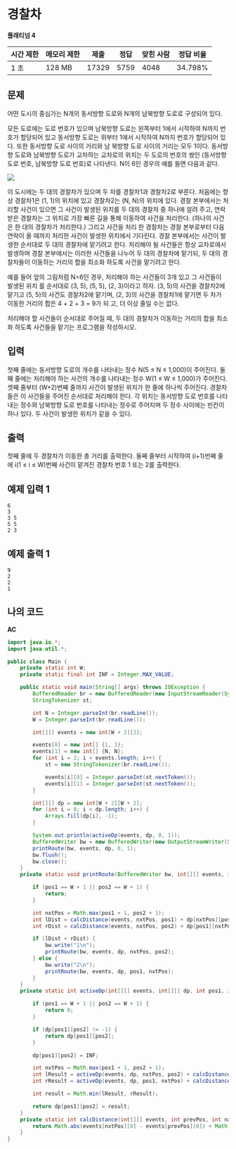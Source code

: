 # 경찰차

**플래티넘 4**

|시간 제한|	메모리 제한	|제출	|정답	|맞힌 사람	|정답 비율|
|---|---|---|---|---|---|
|1 초	|128 MB|	17329|	5759|	4048|34.798%|

## 문제 

어떤 도시의 중심가는 N개의 동서방향 도로와 N개의 남북방향 도로로 구성되어 있다.

모든 도로에는 도로 번호가 있으며 남북방향 도로는 왼쪽부터 1에서 시작하여 N까지 번호가 할당되어 있고 동서방향 도로는 위부터 1에서 시작하여 N까지 번호가 할당되어 있다. 또한 동서방향 도로 사이의 거리와 남 북방향 도로 사이의 거리는 모두 1이다. 동서방향 도로와 남북방향 도로가 교차하는 교차로의 위치는 두 도로의 번호의 쌍인 (동서방향 도로 번호, 남북방향 도로 번호)로 나타낸다. N이 6인 경우의 예를 들면 다음과 같다.

![](https://upload.acmicpc.net/6b5a6518-1801-46c9-9b17-49e8abb3bc88/-/preview/)

이 도시에는 두 대의 경찰차가 있으며 두 차를 경찰차1과 경찰차2로 부른다. 처음에는 항상 경찰차1은 (1, 1)의 위치에 있고 경찰차2는 (N, N)의 위치에 있다. 경찰 본부에서는 처리할 사건이 있으면 그 사건이 발생된 위치를 두 대의 경찰차 중 하나에 알려 주고, 연락 받은 경찰차는 그 위치로 가장 빠른 길을 통해 이동하여 사건을 처리한다. (하나의 사건은 한 대의 경찰차가 처리한다.) 그리고 사건을 처리 한 경찰차는 경찰 본부로부터 다음 연락이 올 때까지 처리한 사건이 발생한 위치에서 기다린다. 경찰 본부에서는 사건이 발생한 순서대로 두 대의 경찰차에 맡기려고 한다. 처리해야 될 사건들은 항상 교차로에서 발생하며 경찰 본부에서는 이러한 사건들을 나누어 두 대의 경찰차에 맡기되, 두 대의 경찰차들이 이동하는 거리의 합을 최소화 하도록 사건을 맡기려고 한다.

예를 들어 앞의 그림처럼 N=6인 경우, 처리해야 하는 사건들이 3개 있고 그 사건들이 발생된 위치 를 순서대로 (3, 5), (5, 5), (2, 3)이라고 하자. (3, 5)의 사건을 경찰차2에 맡기고 (5, 5)의 사건도 경찰차2에 맡기며, (2, 3)의 사건을 경찰차1에 맡기면 두 차가 이동한 거리의 합은 4 + 2 + 3 = 9가 되 고, 더 이상 줄일 수는 없다.

처리해야 할 사건들이 순서대로 주어질 때, 두 대의 경찰차가 이동하는 거리의 합을 최소화 하도록 사건들을 맡기는 프로그램을 작성하시오.

## 입력 

첫째 줄에는 동서방향 도로의 개수를 나타내는 정수 N(5 ≤ N ≤ 1,000)이 주어진다. 둘째 줄에는 처리해야 하는 사건의 개수를 나타내는 정수 W(1 ≤ W ≤ 1,000)가 주어진다. 셋째 줄부터 (W+2)번째 줄까지 사건이 발생된 위치가 한 줄에 하나씩 주어진다. 경찰차들은 이 사건들을 주어진 순서대로 처리해야 한다. 각 위치는 동서방향 도로 번호를 나타내는 정수와 남북방향 도로 번호를 나타내는 정수로 주어지며 두 정수 사이에는 빈칸이 하나 있다. 두 사건이 발생한 위치가 같을 수 있다.

## 출력 

첫째 줄에 두 경찰차가 이동한 총 거리를 출력한다. 둘째 줄부터 시작하여 (i+1)번째 줄에 i(1 ≤ i ≤ W)번째 사건이 맡겨진 경찰차 번호 1 또는 2를 출력한다.

## 예제 입력 1

```
6
3
3 5
5 5
2 3
```

## 예제 출력 1

```
9
2
2
1
```

##  나의 코드

**AC**

```java
import java.io.*;
import java.util.*;

public class Main {
    private static int W;
    private static final int INF = Integer.MAX_VALUE;

    public static void main(String[] args) throws IOException {
        BufferedReader br = new BufferedReader(new InputStreamReader(System.in));
        StringTokenizer st;

        int N = Integer.parseInt(br.readLine());
        W = Integer.parseInt(br.readLine());

        int[][] events = new int[W + 2][2];

        events[0] = new int[] {1, 1};
        events[1] = new int[] {N, N};
        for (int i = 2; i < events.length; i++) {
            st = new StringTokenizer(br.readLine());

            events[i][0] = Integer.parseInt(st.nextToken());
            events[i][1] = Integer.parseInt(st.nextToken());
        }

        int[][] dp = new int[W + 2][W + 2];
        for (int i = 0; i < dp.length; i++) {
            Arrays.fill(dp[i], -1);
        }

        System.out.println(activeDp(events, dp, 0, 1));
        BufferedWriter bw = new BufferedWriter(new OutputStreamWriter(System.out));
        printRoute(bw, events, dp, 0, 1);
        bw.flush();
        bw.close();
    }
    private static void printRoute(BufferedWriter bw, int[][] events, int[][] dp, int pos1, int pos2) throws IOException{

        if (pos1 == W + 1 || pos2 == W + 1) {
            return;
        }

        int nxtPos = Math.max(pos1 + 1, pos2 + 1);
        int lDist = calcDistance(events, nxtPos, pos1) + dp[nxtPos][pos2];
        int rDist = calcDistance(events, nxtPos, pos2) + dp[pos1][nxtPos];

        if (lDist < rDist) {
            bw.write("1\n");
            printRoute(bw, events, dp, nxtPos, pos2);
        } else {
            bw.write("2\n");
            printRoute(bw, events, dp, pos1, nxtPos);
        }
    }
    private static int activeDp(int[][] events, int[][] dp, int pos1, int pos2) {

        if (pos1 == W + 1 || pos2 == W + 1) {
            return 0;
        }

        if (dp[pos1][pos2] != -1) {
            return dp[pos1][pos2];
        }

        dp[pos1][pos2] = INF;

        int nxtPos = Math.max(pos1 + 1, pos2 + 1);
        int lResult = activeDp(events, dp, nxtPos, pos2) + calcDistance(events, nxtPos, pos1);
        int rResult = activeDp(events, dp, pos1, nxtPos) + calcDistance(events, nxtPos, pos2);

        int result = Math.min(lResult, rResult);

        return dp[pos1][pos2] = result;
    }
    private static int calcDistance(int[][] events, int prevPos, int nxtPos) {
        return Math.abs(events[nxtPos][0] - events[prevPos][0]) + Math.abs(events[nxtPos][1] - events[prevPos][1]);
    }
}
```
